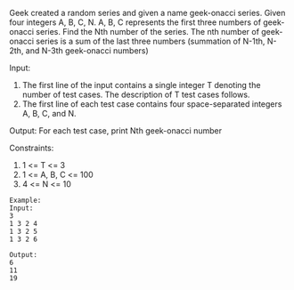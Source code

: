 Geek created a random series and given a name geek-onacci series. Given four integers A, B, C, N. A, B, C represents the first three numbers of geek-onacci series. Find the Nth number of the series. The nth number of geek-onacci series is a sum of the last three numbers (summation of N-1th, N-2th, and N-3th geek-onacci numbers)


Input:
1. The first line of the input contains a single integer T denoting the number of test cases. The description of T test cases follows.
2. The first line of each test case contains four space-separated integers A, B, C, and N.

Output: For each test case, print Nth geek-onacci number

Constraints:
1. 1 <= T <= 3
2. 1 <= A, B, C <= 100
3. 4 <= N <= 10
```
Example:
Input:
3
1 3 2 4
1 3 2 5
1 3 2 6

Output:
6
11
19
```
